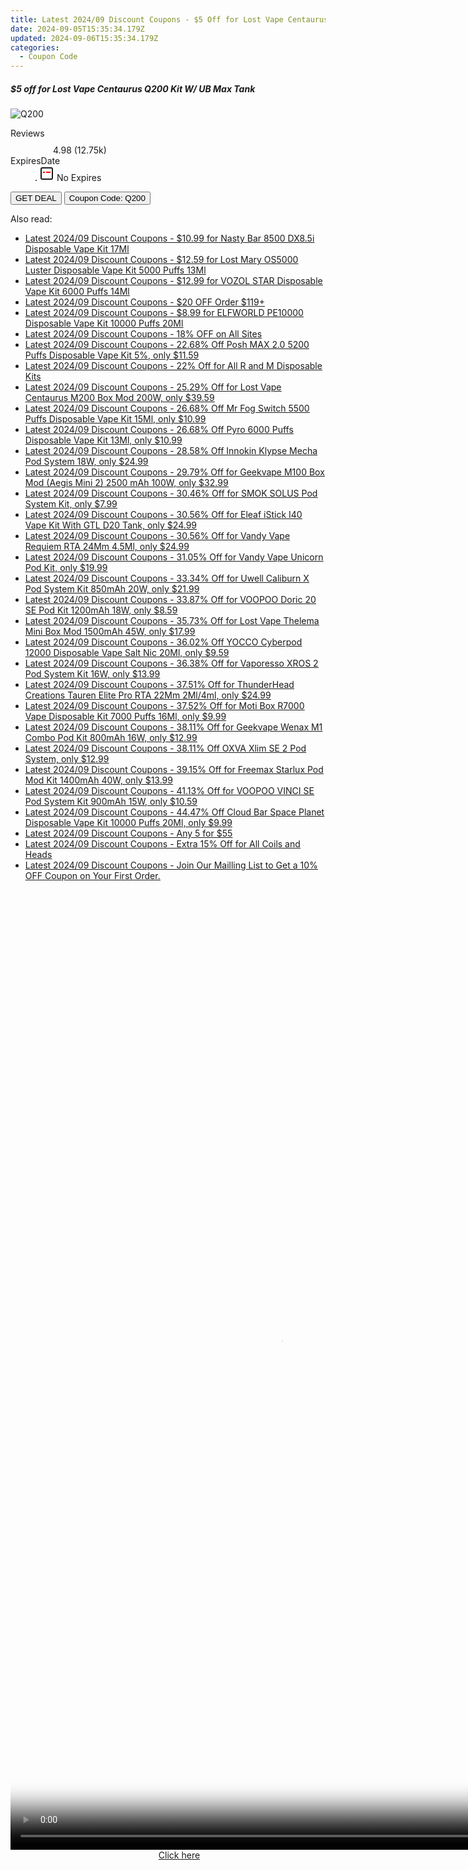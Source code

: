 ```yaml
---
title: Latest 2024/09 Discount Coupons - $5 Off for Lost Vape Centaurus Q200 Kit W/ UB Max Tank
date: 2024-09-05T15:35:34.179Z
updated: 2024-09-06T15:35:34.179Z
categories:
  - Coupon Code
---
```



<div class="max-w-4xl mx-auto grid grid-cols-1 lg:max-w-5xl lg:gap-x-20 lg:grid-cols-2">
  <div class="relative p-3 col-start-1 row-start-1 flex flex-col-reverse rounded-lg bg-gradient-to-t from-black/75 via-black/0 sm:bg-none sm:row-start-2 sm:p-0 lg:row-start-1">
    <h5 class="mt-1 text-lg font-semibold text-white sm:text-slate-900 md:text-2xl dark:sm:text-white">$5 off for Lost Vape Centaurus Q200 Kit W/ UB Max Tank</h5>
  </div>
  
  <div class="col-start-1 col-end-3 row-start-1 grid gap-4 sm:mb-6 sm:grid-cols-4 lg:col-start-2 lg:row-span-6 lg:row-end-6 lg:mb-0 lg:gap-6">
      <img src="https://static.shareasale.com/image/59344/deal/LostVapeCentaurusQ200Kit.jpg" onClick="javascript:window.open(decodeURIComponent('https%3A%2F%2Fwww.shareasale.com%2Fu.cfm%3Fd%3D1106054%26m%3D59344%26u%3D4338022'), '_blank');void(0);" alt="Q200" class="h-60 w-full rounded-lg object-cover sm:col-span-2 sm:h-52 lg:col-span-full" loading="lazy" />
    
  </div>
  <dl class="row-start-2 mt-4 flex items-center text-xs font-medium sm:row-start-3 sm:mt-1 md:mt-2.5 lg:row-start-2">
    <dt class="sr-only">Reviews</dt>
    <dd class="flex items-center text-indigo-600 dark:text-indigo-400">
      <svg width="24" height="24" fill="none" aria-hidden="true" class="mr-1 stroke-current dark:stroke-indigo-500">
        <path d="m12 5 2 5h5l-4 4 2.103 5L12 16l-5.103 3L9 14l-4-4h5l2-5Z" stroke-width="2" stroke-linecap="round" stroke-linejoin="round" />
      </svg>
      <span>4.98 <span class="font-normal text-slate-400">(12.75k)</span></span>
    </dd>
    <dt class="sr-only">ExpiresDate</dt>
    <dd class="flex items-center">
      <svg width="2" height="2" aria-hidden="true" fill="currentColor" class="mx-3 text-slate-300">
        <circle cx="1" cy="1" r="1" />
      </svg>
      <svg width="24" height="24" viewBox="0 0 24 24" fill="none" stroke="currentColor" stroke-width="2">
        <rect x="3" y="3" width="18" height="18" rx="2" fill="#fff" />
        <path d="M6 10L18 10" stroke="red" stroke-width="2" fill="none" />
        <path d="M10 6L10 18" stroke="#fff" stroke-width="2" fill="none" />
      </svg>
      No Expires    </dd>
  </dl>
  <div class="col-start-1 row-start-3 mt-4 self-center sm:col-start-2 sm:row-span-2 sm:row-start-2 sm:mt-0 lg:col-start-1 lg:row-start-3 lg:row-end-4 lg:mt-6">
    <button type="button" onClick="javascript:window.open(decodeURIComponent('https%3A%2F%2Fwww.shareasale.com%2Fu.cfm%3Fd%3D1106054%26m%3D59344%26u%3D4338022'), '_blank');void(0);" class="rounded-lg bg-red-600 px-3 py-2 text-sm font-medium leading-6 text-white">GET DEAL</button>
    <button type="button" onClick="javascript:window.open(decodeURIComponent('https%3A%2F%2Fwww.shareasale.com%2Fu.cfm%3Fd%3D1106054%26m%3D59344%26u%3D4338022'), '_blank');void(0);" class="border-dashed border-2 border-indigo-600 bg-green-100 text-sm leading-6 font-medium py-2 px-3 rounded-lg">Coupon Code: Q200</button>
  </div>
  <p class="col-start-1 mt-4 text-sm leading-6 sm:col-span-2 lg:col-span-1 lg:row-start-4 lg:mt-6 dark:text-slate-400">
     
  </p>
</div>
<span class="atpl-alsoreadstyle">Also read:</span>
<div><ul>
<li><a href="https://coupons.techidaily.com/coupon-1066697-share-90958-sale/"><u>Latest 2024/09 Discount Coupons - $10.99 for Nasty Bar 8500 DX8.5i Disposable Vape Kit 17Ml</u></a></li>
<li><a href="https://coupons.techidaily.com/coupon-1027762-share-90958-sale/"><u>Latest 2024/09 Discount Coupons - $12.59 for Lost Mary OS5000 Luster Disposable Vape Kit 5000 Puffs 13Ml</u></a></li>
<li><a href="https://coupons.techidaily.com/coupon-1064120-share-90958-sale/"><u>Latest 2024/09 Discount Coupons - $12.99 for VOZOL STAR Disposable Vape Kit 6000 Puffs 14Ml</u></a></li>
<li><a href="https://coupons.techidaily.com/coupon-1094839-share-136981-sale/"><u>Latest 2024/09 Discount Coupons - $20 OFF Order $119+</u></a></li>
<li><a href="https://coupons.techidaily.com/coupon-1049654-share-90958-sale/"><u>Latest 2024/09 Discount Coupons - $8.99 for ELFWORLD PE10000 Disposable Vape Kit 10000 Puffs 20Ml</u></a></li>
<li><a href="https://coupons.techidaily.com/coupon-1094835-share-136981-sale/"><u>Latest 2024/09 Discount Coupons - 18% OFF on All Sites</u></a></li>
<li><a href="https://coupons.techidaily.com/coupon-1001823-share-90958-sale/"><u>Latest 2024/09 Discount Coupons - 22.68% Off Posh MAX 2.0 5200 Puffs Disposable Vape Kit 5%, only $11.59</u></a></li>
<li><a href="https://coupons.techidaily.com/coupon-1094871-share-90958-sale/"><u>Latest 2024/09 Discount Coupons - 22% Off for All R and M Disposable Kits</u></a></li>
<li><a href="https://coupons.techidaily.com/coupon-967926-share-90958-sale/"><u>Latest 2024/09 Discount Coupons - 25.29% Off for Lost Vape Centaurus M200 Box Mod 200W, only $39.59</u></a></li>
<li><a href="https://coupons.techidaily.com/coupon-1000280-share-90958-sale/"><u>Latest 2024/09 Discount Coupons - 26.68% Off Mr Fog Switch 5500 Puffs Disposable Vape Kit 15Ml, only $10.99</u></a></li>
<li><a href="https://coupons.techidaily.com/coupon-1046540-share-90958-sale/"><u>Latest 2024/09 Discount Coupons - 26.68% Off Pyro 6000 Puffs Disposable Vape Kit 13Ml, only $10.99</u></a></li>
<li><a href="https://coupons.techidaily.com/coupon-1070495-share-90958-sale/"><u>Latest 2024/09 Discount Coupons - 28.58% Off Innokin Klypse Mecha Pod System 18W, only $24.99</u></a></li>
<li><a href="https://coupons.techidaily.com/coupon-829869-share-90958-sale/"><u>Latest 2024/09 Discount Coupons - 29.79% Off for Geekvape M100 Box Mod (Aegis Mini 2) 2500 mAh 100W, only $32.99</u></a></li>
<li><a href="https://coupons.techidaily.com/coupon-840655-share-90958-sale/"><u>Latest 2024/09 Discount Coupons - 30.46% Off for SMOK SOLUS Pod System Kit, only $7.99</u></a></li>
<li><a href="https://coupons.techidaily.com/coupon-971128-share-90958-sale/"><u>Latest 2024/09 Discount Coupons - 30.56% Off for Eleaf iStick I40 Vape Kit With GTL D20 Tank, only $24.99</u></a></li>
<li><a href="https://coupons.techidaily.com/coupon-983052-share-90958-sale/"><u>Latest 2024/09 Discount Coupons - 30.56% Off for Vandy Vape Requiem RTA 24Mm 4.5Ml, only $24.99</u></a></li>
<li><a href="https://coupons.techidaily.com/coupon-871445-share-90958-sale/"><u>Latest 2024/09 Discount Coupons - 31.05% Off for Vandy Vape Unicorn Pod Kit, only $19.99</u></a></li>
<li><a href="https://coupons.techidaily.com/coupon-941980-share-90958-sale/"><u>Latest 2024/09 Discount Coupons - 33.34% Off for Uwell Caliburn X Pod System Kit 850mAh 20W, only $21.99</u></a></li>
<li><a href="https://coupons.techidaily.com/coupon-1024760-share-90958-sale/"><u>Latest 2024/09 Discount Coupons - 33.87% Off for VOOPOO Doric 20 SE Pod Kit 1200mAh 18W, only $8.59</u></a></li>
<li><a href="https://coupons.techidaily.com/coupon-978835-share-90958-sale/"><u>Latest 2024/09 Discount Coupons - 35.73% Off for Lost Vape Thelema Mini Box Mod 1500mAh 45W, only $17.99</u></a></li>
<li><a href="https://coupons.techidaily.com/coupon-1078000-share-90958-sale/"><u>Latest 2024/09 Discount Coupons - 36.02% Off YOCCO Cyberpod 12000 Disposable Vape Salt Nic 20Ml, only $9.59</u></a></li>
<li><a href="https://coupons.techidaily.com/coupon-829200-share-90958-sale/"><u>Latest 2024/09 Discount Coupons - 36.38% Off for Vaporesso XROS 2 Pod System Kit 16W, only $13.99</u></a></li>
<li><a href="https://coupons.techidaily.com/coupon-1021173-share-90958-sale/"><u>Latest 2024/09 Discount Coupons - 37.51% Off for ThunderHead Creations Tauren Elite Pro RTA 22Mm 2Ml/4ml, only $24.99</u></a></li>
<li><a href="https://coupons.techidaily.com/coupon-1046288-share-90958-sale/"><u>Latest 2024/09 Discount Coupons - 37.52% Off for Moti Box R7000 Vape Disposable Kit 7000 Puffs 16Ml, only $9.99</u></a></li>
<li><a href="https://coupons.techidaily.com/coupon-1036906-share-90958-sale/"><u>Latest 2024/09 Discount Coupons - 38.11% Off for Geekvape Wenax M1 Combo Pod Kit 800mAh 16W, only $12.99</u></a></li>
<li><a href="https://coupons.techidaily.com/coupon-1074302-share-90958-sale/"><u>Latest 2024/09 Discount Coupons - 38.11% Off OXVA Xlim SE 2 Pod System, only $12.99</u></a></li>
<li><a href="https://coupons.techidaily.com/coupon-979348-share-90958-sale/"><u>Latest 2024/09 Discount Coupons - 39.15% Off for Freemax Starlux Pod Mod Kit 1400mAh 40W, only $13.99</u></a></li>
<li><a href="https://coupons.techidaily.com/coupon-945529-share-90958-sale/"><u>Latest 2024/09 Discount Coupons - 41.13% Off for VOOPOO VINCI SE Pod System Kit 900mAh 15W, only $10.59</u></a></li>
<li><a href="https://coupons.techidaily.com/coupon-1062741-share-90958-sale/"><u>Latest 2024/09 Discount Coupons - 44.47% Off Cloud Bar Space Planet Disposable Vape Kit 10000 Puffs 20Ml, only $9.99</u></a></li>
<li><a href="https://coupons.techidaily.com/coupon-1094259-share-59344-sale/"><u>Latest 2024/09 Discount Coupons - Any 5 for $55</u></a></li>
<li><a href="https://coupons.techidaily.com/coupon-778898-share-90958-sale/"><u>Latest 2024/09 Discount Coupons - Extra 15% Off for All Coils and Heads</u></a></li>
<li><a href="https://coupons.techidaily.com/coupon-1097387-share-122475-sale/"><u>Latest 2024/09 Discount Coupons - Join Our Mailling List to Get a 10% OFF Coupon on Your First Order.</u></a></li>
</ul></div>

<ins class="adsbygoogle"
      style="display:block"
      data-ad-client="ca-pub-7571918770474297"
      data-ad-slot="8358498916"
      data-ad-format="auto"
      data-full-width-responsive="true"></ins>
<!-- affiliate ads begin -->
<span id="1531879">
					<video width="864" height="1536" style="cursor:pointer"
           poster="//a.impactradius-go.com/display-clicktoplayimage/1531879.png"
           onclick="if(!this.playClicked){this.play();this.setAttribute('controls',true);this.playClicked=true;}">
	   <source src="//a.impactradius-go.com/display-ad/16446-1531879">
	   <img src="//a.impactradius-go.com/display-clicktoplayimage/1531879.png" style="border: none; height: 100%; width: 100%; object-fit: contain">
	</video>
	<div style="width:540px;text-align:center"><a href="javascript:window.open(decodeURIComponent('https%3A%2F%2Flaganoo.pxf.io%2Fc%2F5597632%2F1531879%2F16446'), '_blank');void(0);">Click here</a></div>
</span>
<img height="0" width="0" src="https://imp.pxf.io/i/5597632/1531879/16446" style="position:absolute;visibility:hidden;" border="0" />
<!-- affiliate ads end -->